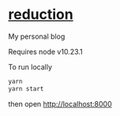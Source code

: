 # [reduction](https://erock.io)

My personal blog

Requires node v10.23.1

To run locally

```bash
yarn
yarn start
```

then open [http://localhost:8000](http://localhost:8000)
